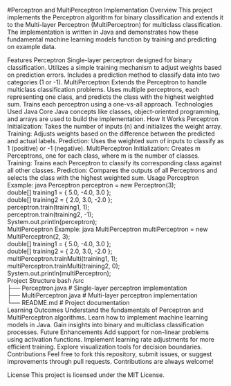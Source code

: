 #Perceptron and MultiPerceptron Implementation
Overview
This project implements the Perceptron algorithm for binary classification and extends it to the Multi-layer Perceptron (MultiPerceptron) for multiclass classification. The implementation is written in Java and demonstrates how these fundamental machine learning models function by training and predicting on example data.

Features
Perceptron
Single-layer perceptron designed for binary classification.
Utilizes a simple training mechanism to adjust weights based on prediction errors.
Includes a prediction method to classify data into two categories (1 or -1).
MultiPerceptron
Extends the Perceptron to handle multiclass classification problems.
Uses multiple perceptrons, each representing one class, and predicts the class with the highest weighted sum.
Trains each perceptron using a one-vs-all approach.
Technologies Used
Java
Core Java concepts like classes, object-oriented programming, and arrays are used to build the implementation.
How It Works
Perceptron
Initialization:
Takes the number of inputs (n) and initializes the weight array.
Training:
Adjusts weights based on the difference between the predicted and actual labels.
Prediction:
Uses the weighted sum of inputs to classify as 1 (positive) or -1 (negative).
MultiPerceptron
Initialization:
Creates m Perceptrons, one for each class, where m is the number of classes.
Training:
Trains each Perceptron to classify its corresponding class against all other classes.
Prediction:
Compares the outputs of all Perceptrons and selects the class with the highest weighted sum.
Usage
Perceptron Example:
java
Perceptron perceptron = new Perceptron(3);  
double[] training1 = { 5.0, -4.0, 3.0 };  
double[] training2 = { 2.0, 3.0, -2.0 };  
perceptron.train(training1, 1);  
perceptron.train(training2, -1);  
System.out.println(perceptron);  
MultiPerceptron Example:
java
MultiPerceptron multiPerceptron = new MultiPerceptron(2, 3);  
double[] training1 = { 5.0, -4.0, 3.0 };  
double[] training2 = { 2.0, 3.0, -2.0 };  
multiPerceptron.trainMulti(training1, 1);  
multiPerceptron.trainMulti(training2, 0);  
System.out.println(multiPerceptron);  
Project Structure
bash
/src  
├── Perceptron.java          # Single-layer perceptron implementation  
├── MultiPerceptron.java     # Multi-layer perceptron implementation  
└── README.md                # Project documentation  
Learning Outcomes
Understand the fundamentals of Perceptron and MultiPerceptron algorithms.
Learn how to implement machine learning models in Java.
Gain insights into binary and multiclass classification processes.
Future Enhancements
Add support for non-linear problems using activation functions.
Implement learning rate adjustments for more efficient training.
Explore visualization tools for decision boundaries.
Contributions
Feel free to fork this repository, submit issues, or suggest improvements through pull requests. Contributions are always welcome!

License
This project is licensed under the MIT License.
